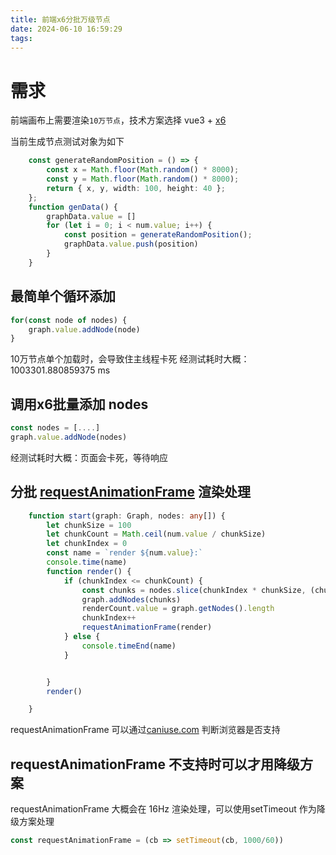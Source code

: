 ```yaml
---
title: 前端x6分批万级节点
date: 2024-06-10 16:59:29
tags:
---
```

# 需求
前端画布上需要渲染`10万节点`，技术方案选择 vue3 + [x6](https://x6.antv.antgroup.com/tutorial/getting-started)

当前生成节点测试对象为如下
```ts
    const generateRandomPosition = () => {
        const x = Math.floor(Math.random() * 8000);
        const y = Math.floor(Math.random() * 8000);
        return { x, y, width: 100, height: 40 };
    };
    function genData() {
        graphData.value = []
        for (let i = 0; i < num.value; i++) {
            const position = generateRandomPosition();
            graphData.value.push(position)
        }
    }


```

## 最简单个循环添加
```ts
for(const node of nodes) {
    graph.value.addNode(node)
}
```
10万节点单个加载时，会导致住主线程卡死
经测试耗时大概：1003301.880859375 ms

## 调用x6批量添加 nodes
```ts
const nodes = [....]
graph.value.addNode(nodes)

```

经测试耗时大概：页面会卡死，等待响应
## 分批 [requestAnimationFrame](https://developer.mozilla.org/zh-CN/docs/Web/API/Window/requestAnimationFrame) 渲染处理

```ts
    function start(graph: Graph, nodes: any[]) {
        let chunkSize = 100
        let chunkCount = Math.ceil(num.value / chunkSize)
        let chunkIndex = 0
        const name = `render ${num.value}:`
        console.time(name)
        function render() {
            if (chunkIndex <= chunkCount) {
                const chunks = nodes.slice(chunkIndex * chunkSize, (chunkIndex + 1) * chunkSize)
                graph.addNodes(chunks)
                renderCount.value = graph.getNodes().length
                chunkIndex++
                requestAnimationFrame(render)
            } else {
                console.timeEnd(name)
            }


        }
        render()

    }
```
requestAnimationFrame 可以通过[caniuse.com](https://caniuse.com/?search=import.meta) 判断浏览器是否支持
## requestAnimationFrame 不支持时可以才用降级方案
requestAnimationFrame 大概会在 16Hz 渲染处理，可以使用setTimeout 作为降级方案处理
```ts
const requestAnimationFrame = (cb => setTimeout(cb, 1000/60))
```
